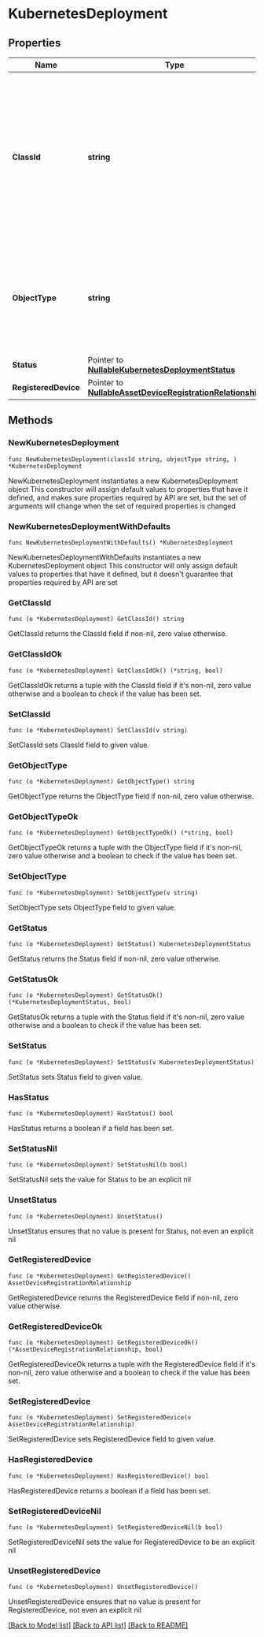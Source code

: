 # KubernetesDeployment

## Properties

Name | Type | Description | Notes
------------ | ------------- | ------------- | -------------
**ClassId** | **string** | The fully-qualified name of the instantiated, concrete type. This property is used as a discriminator to identify the type of the payload when marshaling and unmarshaling data. | [default to "kubernetes.Deployment"]
**ObjectType** | **string** | The fully-qualified name of the instantiated, concrete type. The value should be the same as the &#39;ClassId&#39; property. | [default to "kubernetes.Deployment"]
**Status** | Pointer to [**NullableKubernetesDeploymentStatus**](KubernetesDeploymentStatus.md) |  | [optional] 
**RegisteredDevice** | Pointer to [**NullableAssetDeviceRegistrationRelationship**](AssetDeviceRegistrationRelationship.md) |  | [optional] 

## Methods

### NewKubernetesDeployment

`func NewKubernetesDeployment(classId string, objectType string, ) *KubernetesDeployment`

NewKubernetesDeployment instantiates a new KubernetesDeployment object
This constructor will assign default values to properties that have it defined,
and makes sure properties required by API are set, but the set of arguments
will change when the set of required properties is changed

### NewKubernetesDeploymentWithDefaults

`func NewKubernetesDeploymentWithDefaults() *KubernetesDeployment`

NewKubernetesDeploymentWithDefaults instantiates a new KubernetesDeployment object
This constructor will only assign default values to properties that have it defined,
but it doesn't guarantee that properties required by API are set

### GetClassId

`func (o *KubernetesDeployment) GetClassId() string`

GetClassId returns the ClassId field if non-nil, zero value otherwise.

### GetClassIdOk

`func (o *KubernetesDeployment) GetClassIdOk() (*string, bool)`

GetClassIdOk returns a tuple with the ClassId field if it's non-nil, zero value otherwise
and a boolean to check if the value has been set.

### SetClassId

`func (o *KubernetesDeployment) SetClassId(v string)`

SetClassId sets ClassId field to given value.


### GetObjectType

`func (o *KubernetesDeployment) GetObjectType() string`

GetObjectType returns the ObjectType field if non-nil, zero value otherwise.

### GetObjectTypeOk

`func (o *KubernetesDeployment) GetObjectTypeOk() (*string, bool)`

GetObjectTypeOk returns a tuple with the ObjectType field if it's non-nil, zero value otherwise
and a boolean to check if the value has been set.

### SetObjectType

`func (o *KubernetesDeployment) SetObjectType(v string)`

SetObjectType sets ObjectType field to given value.


### GetStatus

`func (o *KubernetesDeployment) GetStatus() KubernetesDeploymentStatus`

GetStatus returns the Status field if non-nil, zero value otherwise.

### GetStatusOk

`func (o *KubernetesDeployment) GetStatusOk() (*KubernetesDeploymentStatus, bool)`

GetStatusOk returns a tuple with the Status field if it's non-nil, zero value otherwise
and a boolean to check if the value has been set.

### SetStatus

`func (o *KubernetesDeployment) SetStatus(v KubernetesDeploymentStatus)`

SetStatus sets Status field to given value.

### HasStatus

`func (o *KubernetesDeployment) HasStatus() bool`

HasStatus returns a boolean if a field has been set.

### SetStatusNil

`func (o *KubernetesDeployment) SetStatusNil(b bool)`

 SetStatusNil sets the value for Status to be an explicit nil

### UnsetStatus
`func (o *KubernetesDeployment) UnsetStatus()`

UnsetStatus ensures that no value is present for Status, not even an explicit nil
### GetRegisteredDevice

`func (o *KubernetesDeployment) GetRegisteredDevice() AssetDeviceRegistrationRelationship`

GetRegisteredDevice returns the RegisteredDevice field if non-nil, zero value otherwise.

### GetRegisteredDeviceOk

`func (o *KubernetesDeployment) GetRegisteredDeviceOk() (*AssetDeviceRegistrationRelationship, bool)`

GetRegisteredDeviceOk returns a tuple with the RegisteredDevice field if it's non-nil, zero value otherwise
and a boolean to check if the value has been set.

### SetRegisteredDevice

`func (o *KubernetesDeployment) SetRegisteredDevice(v AssetDeviceRegistrationRelationship)`

SetRegisteredDevice sets RegisteredDevice field to given value.

### HasRegisteredDevice

`func (o *KubernetesDeployment) HasRegisteredDevice() bool`

HasRegisteredDevice returns a boolean if a field has been set.

### SetRegisteredDeviceNil

`func (o *KubernetesDeployment) SetRegisteredDeviceNil(b bool)`

 SetRegisteredDeviceNil sets the value for RegisteredDevice to be an explicit nil

### UnsetRegisteredDevice
`func (o *KubernetesDeployment) UnsetRegisteredDevice()`

UnsetRegisteredDevice ensures that no value is present for RegisteredDevice, not even an explicit nil

[[Back to Model list]](../README.md#documentation-for-models) [[Back to API list]](../README.md#documentation-for-api-endpoints) [[Back to README]](../README.md)


